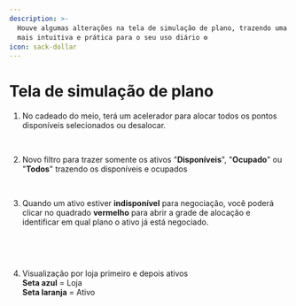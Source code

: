 ```yaml
---
description: >-
  Houve algumas alterações na tela de simulação de plano, trazendo uma navegação
  mais intuitiva e prática para o seu uso diário ⚙️
icon: sack-dollar
---
```


# Tela de simulação de plano

1. No cadeado do meio, terá um acelerador para alocar todos os pontos disponíveis selecionados ou desalocar.

<figure><img src="../.gitbook/assets/BOTÃO CALCULADORA DESCONTO.pdf (4).jpg" alt=""><figcaption></figcaption></figure>



2. Novo filtro para trazer somente os ativos "**Disponíveis**", "**Ocupado**" ou "**Todos**" trazendo os disponíveis e ocupados

<figure><img src="../.gitbook/assets/BOTÃO CALCULADORA DESCONTO.pdf (1) (2).jpg" alt=""><figcaption></figcaption></figure>



3. Quando um ativo estiver **indisponível** para negociação, você poderá clicar no quadrado **vermelho** para abrir a grade de alocação e identificar em qual plano o ativo já está negociado.

<figure><img src="../.gitbook/assets/BOTÃO CALCULADORA DESCONTO.pdf (3) (2).jpg" alt=""><figcaption></figcaption></figure>

<figure><img src="../.gitbook/assets/BOTÃO CALCULADORA DESCONTO.pdf (4) (1).jpg" alt=""><figcaption></figcaption></figure>



4. Visualização por loja primeiro e depois ativos \
   **Seta azul** = Loja\
   **Seta laranja** = Ativo

<figure><img src="../.gitbook/assets/BOTÃO CALCULADORA DESCONTO.pdf (5) (1).jpg" alt=""><figcaption></figcaption></figure>

<figure><img src="../.gitbook/assets/BOTÃO CALCULADORA DESCONTO.pdf (6) (1).jpg" alt=""><figcaption></figcaption></figure>
